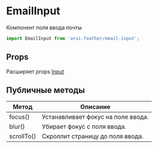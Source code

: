 # EmailInput

Компонент поля ввода почты

```javascript
import EmailInput from 'arui-feather/email-input';
```




## Props
Расширяет props [Input](../input)




## Публичные методы
| Метод  | Описание |
| ------ | -------- |
| focus() | Устанавливает фокус на поле ввода. |
| blur() | Убирает фокус с поля ввода. |
| scrollTo() | Скроллит страницу до поля ввода. |









